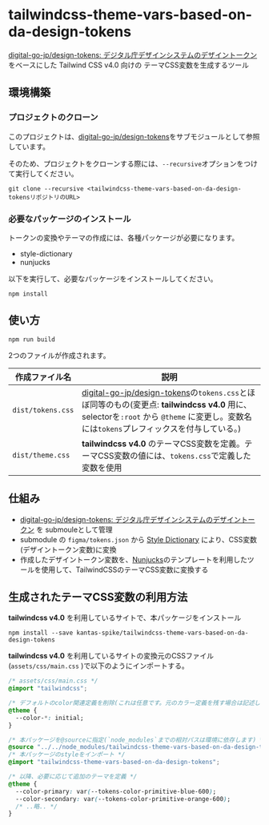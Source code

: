 # tailwindcss-theme-vars-based-on-da-design-tokens

[digital-go-jp/design-tokens: デジタル庁デザインシステムのデザイントークン](https://github.com/digital-go-jp/design-tokens)をベースにした Tailwind CSS v4.0 向けの テーマCSS変数を生成するツール

## 環境構築

### プロジェクトのクローン

このプロジェクトは、[digital-go-jp/design-tokens](https://github.com/digital-go-jp/design-tokens)をサブモジュールとして参照しています。

そのため、プロジェクトをクローンする際には、`--recursive`オプションをつけて実行してください。

```shell
git clone --recursive <tailwindcss-theme-vars-based-on-da-design-tokensリポジトリのURL>
```

### 必要なパッケージのインストール

トークンの変換やテーマの作成には、各種パッケージが必要になります。

- style-dictionary
- nunjucks

以下を実行して、必要なパッケージをインストールしてください。

```shell
npm install
```

## 使い方

```shell
npm run build
```

2つのファイルが作成されます。

| 作成ファイル名    | 説明                                                                                                                                                                                                                                       |
| ----------------- | ------------------------------------------------------------------------------------------------------------------------------------------------------------------------------------------------------------------------------------------ |
| `dist/tokens.css` | [digital-go-jp/design-tokens](https://github.com/digital-go-jp/design-tokens)の`tokens.css`とほぼ同等のもの(変更点: **tailwindcss v4.0** 用に、selectorを`:root` から `@theme` に変更し。変数名には`tokens`プレフィックスを付与している。) |
| `dist/theme.css`  | **tailwindcss v4.0** のテーマCSS変数を定義。テーマCSS変数の値には、`tokens.css`で定義した変数を使用                                                                                                                                        |

## 仕組み

- [digital-go-jp/design-tokens: デジタル庁デザインシステムのデザイントークン](https://github.com/digital-go-jp/design-tokens) を submouleとして管理
- submodule の `figma/tokens.json` から [Style Dictionary](https://amzn.github.io/style-dictionary/#/) により、CSS変数(デザイントークン変数)に変換
- 作成したデザイントークン変数を、[Nunjucks](https://mozilla.github.io/nunjucks/)のテンプレートを利用したツールを使用して、TailwindCSSのテーマCSS変数に変換する

## 生成されたテーマCSS変数の利用方法

**tailwindcss v4.0** を利用しているサイトで、本パッケージをインストール

```shell
npm install --save kantas-spike/tailwindcss-theme-vars-based-on-da-design-tokens
```

**tailwindcss v4.0** を利用しているサイトの変換元のCSSファイル(`assets/css/main.css` )で以下のようにインポートする。

```css
/* assets/css/main.css */
@import "tailwindcss";

/* デフォルトのcolor関連定義を削除(これは任意です。元のカラー定義を残す場合は記述しない) */
@theme {
  --color-*: initial;
}

/* 本パッケージを@sourceに指定(`node_modules`までの相対パスは環境に依存します) */
@source "../../node_modules/tailwindcss-theme-vars-based-on-da-design-tokens";
/* 本パッケージのstyleをインポート */
@import "tailwindcss-theme-vars-based-on-da-design-tokens";

/* 以降、必要に応じて追加のテーマを定義 */
@theme {
  --color-primary: var(--tokens-color-primitive-blue-600);
  --color-secondary: var(--tokens-color-primitive-orange-600);
  /* ..略.. */
}
```
